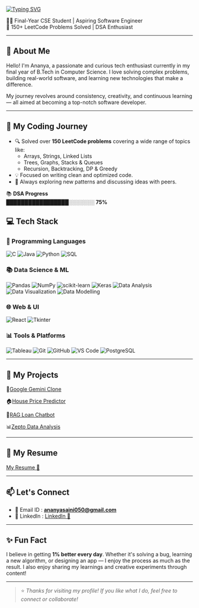 [![Typing SVG](https://readme-typing-svg.demolab.com/?lines=Hey+there,+I'm+Ananya+Saini;Data+Science+%7C+AI+%7C+DSA+Enthusiast;Welcome+to+my+GitHub!&center=true&width=500&height=50)](https://git.io/typing-svg)


👩‍💻 Final-Year CSE Student | Aspiring Software Engineer  
🔢 150+ LeetCode Problems Solved | DSA Enthusiast

---

## 🌟 About Me

Hello! I'm Ananya, a passionate and curious tech enthusiast currently in my final year of B.Tech in Computer Science. I love solving complex problems, building real-world software, and learning new technologies that make a difference.

My journey revolves around consistency, creativity, and continuous learning — all aimed at becoming a top-notch software developer.

---

## 🚀 My Coding Journey

- 🔍 Solved over **150 LeetCode problems** covering a wide range of topics like:
  - Arrays, Strings, Linked Lists
  - Trees, Graphs, Stacks & Queues
  - Recursion, Backtracking, DP & Greedy
- 💡 Focused on writing clean and optimized code.
- 💬 Always exploring new patterns and discussing ideas with peers.

<!-- 📌 Check out my [LeetCode Profile](https://leetcode.com/u/Ananya640/#): -->

📚 **DSA Progress**  
   █████████████████░░░░░░░ **75%** 


## 💻 Tech Stack

### 🚀 Programming Languages
![C](https://img.shields.io/badge/C-00599C?style=for-the-badge&logo=c&logoColor=white)
![Java](https://img.shields.io/badge/Java-ED8B00?style=for-the-badge&logo=openjdk&logoColor=white)
![Python](https://img.shields.io/badge/Python-3776AB?style=for-the-badge&logo=python&logoColor=white)
![SQL](https://img.shields.io/badge/SQL-4479A1?style=for-the-badge&logo=mysql&logoColor=white)

### 📚 Data Science & ML
![Pandas](https://img.shields.io/badge/Pandas-150458?style=for-the-badge&logo=pandas&logoColor=white)
![NumPy](https://img.shields.io/badge/NumPy-013243?style=for-the-badge&logo=numpy&logoColor=white)
![scikit-learn](https://img.shields.io/badge/scikit--learn-F7931E?style=for-the-badge&logo=scikit-learn&logoColor=white)
![Keras](https://img.shields.io/badge/Keras-D00000?style=for-the-badge&logo=keras&logoColor=white)
![Data Analysis](https://img.shields.io/badge/Data--Analysis-blue?style=for-the-badge)
![Data Visualization](https://img.shields.io/badge/Data--Visualization-FF6384?style=for-the-badge)
![Data Modelling](https://img.shields.io/badge/Data--Modelling-teal?style=for-the-badge)

### 🌐 Web & UI
![React](https://img.shields.io/badge/React-20232A?style=for-the-badge&logo=react&logoColor=61DAFB)
![Tkinter](https://img.shields.io/badge/Tkinter-FFCA28?style=for-the-badge&logo=python&logoColor=3776AB)

### 📊 Tools & Platforms
![Tableau](https://img.shields.io/badge/Tableau-E97627?style=for-the-badge&logo=tableau&logoColor=white)
![Git](https://img.shields.io/badge/Git-F05032?style=for-the-badge&logo=git&logoColor=white)
![GitHub](https://img.shields.io/badge/GitHub-181717?style=for-the-badge&logo=github&logoColor=white)
![VS Code](https://img.shields.io/badge/VS%20Code-007ACC?style=for-the-badge&logo=visual-studio-code&logoColor=white)
![PostgreSQL](https://img.shields.io/badge/PostgreSQL-316192?style=for-the-badge&logo=postgresql&logoColor=white)

---

## 💼 My Projects

<!-- Add your project cards or links here later -->

🚧[Google Gemini Clone](https://github.com/ananyasaini64760/assisstant-ui)

🏠[House Price Predictor](https://github.com/ananyasaini64760/house-price-predictor)

🤖[RAG Loan Chatbot](https://github.com/ananyasaini64760/rag_loan_chatbot)

📊[Zepto Data Analysis](https://github.com/ananyasaini64760/Zepto_Data_Analysis)

---

## 📄 My Resume

[My Resume 📎](https://flowcv.com/resume/9pkuslc494e2)

---

## 📫 Let's Connect

- 📧 Email ID : **ananyasaini050@gmail.com**  
- 💼 LinkedIn : [LinkedIn 📎](www.linkedin.com/in/ananya-saini-849aba21a)

---

## ✨ Fun Fact

I believe in getting **1% better every day**. Whether it's solving a bug, learning a new algorithm, or designing an app — I enjoy the process as much as the result. I also enjoy sharing my learnings and creative experiments through content!

---

> ⭐ *Thanks for visiting my profile! If you like what I do, feel free to connect or collaborate!*
